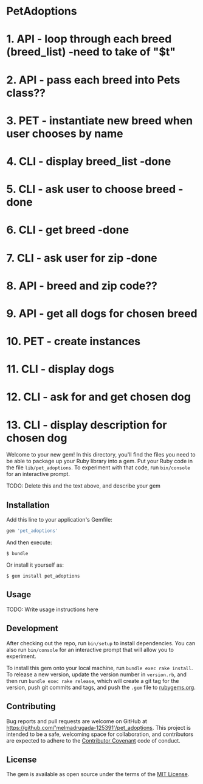 # PetAdoptions
# 1. API - loop through each breed (breed_list) -need to take of "$t"
# 2. API - pass each breed into Pets class??
# 3. PET - instantiate new breed when user chooses by name
# 4. CLI - display breed_list -done
# 5. CLI - ask user to choose breed -done
# 6. CLI - get breed -done
# 7. CLI - ask user for zip -done
# 8. API - breed and zip code??
# 9. API - get all dogs for chosen breed
# 10. PET - create instances
# 11. CLI - display dogs
# 12. CLI - ask for and get chosen dog
# 13. CLI - display description for chosen dog

Welcome to your new gem! In this directory, you'll find the files you need to be able to package up your Ruby library into a gem. Put your Ruby code in the file `lib/pet_adoptions`. To experiment with that code, run `bin/console` for an interactive prompt.

TODO: Delete this and the text above, and describe your gem

## Installation

Add this line to your application's Gemfile:

```ruby
gem 'pet_adoptions'
```

And then execute:

    $ bundle

Or install it yourself as:

    $ gem install pet_adoptions

## Usage

TODO: Write usage instructions here

## Development

After checking out the repo, run `bin/setup` to install dependencies. You can also run `bin/console` for an interactive prompt that will allow you to experiment.

To install this gem onto your local machine, run `bundle exec rake install`. To release a new version, update the version number in `version.rb`, and then run `bundle exec rake release`, which will create a git tag for the version, push git commits and tags, and push the `.gem` file to [rubygems.org](https://rubygems.org).

## Contributing

Bug reports and pull requests are welcome on GitHub at https://github.com/'melmadrugada-125391'/pet_adoptions. This project is intended to be a safe, welcoming space for collaboration, and contributors are expected to adhere to the [Contributor Covenant](http://contributor-covenant.org) code of conduct.


## License

The gem is available as open source under the terms of the [MIT License](http://opensource.org/licenses/MIT).
